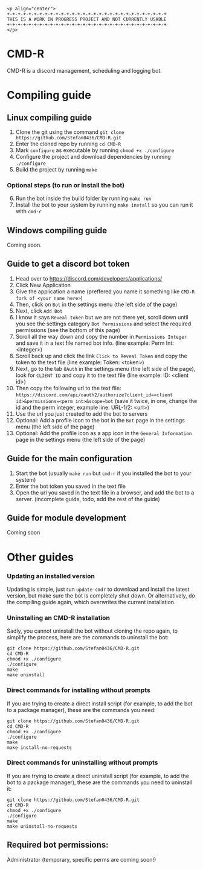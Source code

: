 ```
<p align="center">
+-+-+-+-+-+-+-+-+-+-+-+-+-+-+-+-+-+-+-+-+-+-+-+-+-+-+-+-+-+
THIS IS A WORK IN PROGRESS PROJECT AND NOT CURRENTLY USABLE
+-+-+-+-+-+-+-+-+-+-+-+-+-+-+-+-+-+-+-+-+-+-+-+-+-+-+-+-+-+
</p>
```


# CMD-R
CMD-R is a discord management, scheduling and logging bot.

# Compiling guide
## Linux compiling guide
1.  Clone the git using the command `git clone https://github.com/Stefan0436/CMD-R.git`
2.  Enter the cloned repo by running `cd CMD-R`
3.  Mark `configure` as executable by running `chmod +x ./configure`
4.  Configure the project and download dependencies by running `./configure`
5.  Build the project by running `make`

### Optional steps (to run or install the bot)
6.  Run the bot inside the build folder by running `make run`
7.  Install the bot to your system by running `make install` so you can run it with `cmd-r`


## Windows compiling guide
Coming soon.

## Guide to get a discord bot token
1.  Head over to https://discord.com/developers/applications/
2.  Click New Application
3.  Give the application a name (preffered you name it something like `CMD-R fork of <your name here>`)
4.  Then, click on `Bot` in the settings menu (the left side of the page)
5.  Next, click `Add Bot`
6.  I know it says `Reveal token` but we are not there yet, scroll down until you see the settings category `Bot Permissions` and select the required permissions (see the bottom of this page)
7.  Scroll all the way down and copy the number in `Permissions Integer` and save it in a text file named bot info. (line example: Perm Int: \<integer\>)
8.  Scroll back up and click the link `Click to Reveal Token` and copy the token to the text file (line example: Token: \<token\>)
9.  Next, go to the tab `OAuth` in the settings menu (the left side of the page), look for `CLIENT ID` and copy it to the text file (line example: ID: \<client id\>)
10. Then copy the following url to the text file: `https://discord.com/api/oauth2/authorize?client_id=<client id>&permissions=<perm int>&scope=bot` (save it twice, in one, change the id and the perm integer, example line: URL-1/2: \<url\>)
11. Use the url you just created to add the bot to servers
12. Optional: Add a profile icon to the bot in the `Bot` page in the settings menu (the left side of the page)
13. Optional: Add the profile icon as a app icon in the `General Information` page in the settings menu (the left side of the page)

## Guide for the main configuration
1.  Start the bot (usually `make run` but `cmd-r` if you installed the bot to your system)
2.  Enter the bot token you saved in the text file
3.  Open the url you saved in the text file in a browser, and add the bot to a server.
(incomplete guide, todo, add the rest of the guide)

## Guide for module development
Coming soon

# Other guides

### Updating an installed version
Updating is simple, just run `update-cmdr` to download and install the latest version, but make sure the bot is completely shut down.
Or alternatively, do the compiling guide again, which overwrites the current installation.


### Uninstalling an CMD-R installation
Sadly, you cannot uninstall the bot without cloning the repo again, to simplify the process, here are the commands to uninstall the bot:
```
git clone https://github.com/Stefan0436/CMD-R.git
cd CMD-R
chmod +x ./configure
./configure
make
make uninstall
```


### Direct commands for installing without prompts
If you are trying to create a direct install script (for example, to add the bot to a package manager), these are the commands you need:
```
git clone https://github.com/Stefan0436/CMD-R.git
cd CMD-R
chmod +x ./configure
./configure
make
make install-no-requests
```

### Direct commands for uninstalling without prompts
If you are trying to create a direct uninstall script (for example, to add the bot to a package manager), these are the commands you need to uninstall it:
```
git clone https://github.com/Stefan0436/CMD-R.git
cd CMD-R
chmod +x ./configure
./configure
make
make uninstall-no-requests
```


## Required bot permissions:
Administrator (temporary, specific perms are coming soon!)
